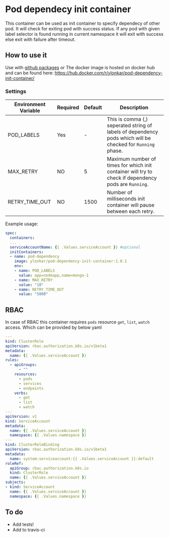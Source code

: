 # Pod dependecy init container

This container can be used as init container to specify dependecy of other pod. It will check for exiting pod with success status. If any pod with given label selector is found running in current namespace it will exit with success else exit with failure after timeout.

## How to use it

Use with [github packages](https://github.com/yogeshlonkar/pod-dependency-init-container/packages) or
The docker image is hosted on docker hub and can be found here: https://hub.docker.com/r/ylonkar/pod-dependency-init-container/


### Settings

| Environment Variable | Required | Default | Description |
| --- | --- | --- | --- |
| POD_LABELS | Yes | - | This is comma (,) seperated string of labels of dependency pods which will be checked for `Running` phase. |
| MAX_RETRY | NO | 5 | Maximum number of times for which init container will try to check if dependency pods are `Running`. |
| RETRY_TIME_OUT | NO | 1500 | Number of milliseconds init container will pause between each retry. |

Example usage:
```yaml
spec:
  containers:
  ...
  serviceAccountName: {{ .Values.serviceAccount }} #optional
  initContainers:
  - name: pod-dependency
    image: ylonkar/pod-dependency-init-container:1.0.1
    env:
    - name: POD_LABELS
      value: app=nodeapp,name=mongo-1
    - name: MAX_RETRY
      value: "10"
    - name: RETRY_TIME_OUT
      value: "5000"
```

## RBAC
In case of RBAC this container requires `pods` resource `get`, `list`, `watch` access. Which can be provided by below yaml
```yaml
---
kind: ClusterRole
apiVersion: rbac.authorization.k8s.io/v1beta1
metadata:
  name: {{ .Values.serviceAccount }}
rules:
  - apiGroups:
      - ""
    resources:
      - pods
      - services
      - endpoints
    verbs:
      - get
      - list
      - watch
---
apiVersion: v1
kind: ServiceAccount
metadata:
  name: {{ .Values.serviceAccount }}
  namespace: {{ .Values.namespace }}
---
kind: ClusterRoleBinding
apiVersion: rbac.authorization.k8s.io/v1beta1
metadata:
  name: system:serviceaccount:{{ .Values.serviceAccount }}:default
roleRef:
  apiGroup: rbac.authorization.k8s.io
  kind: ClusterRole
  name: {{ .Values.serviceAccount }}
subjects:
- kind: ServiceAccount
  name: {{ .Values.serviceAccount }}
  namespace: {{ .Values.namespace }}
```

## To do

- Add tests!
- Add to travis-ci
